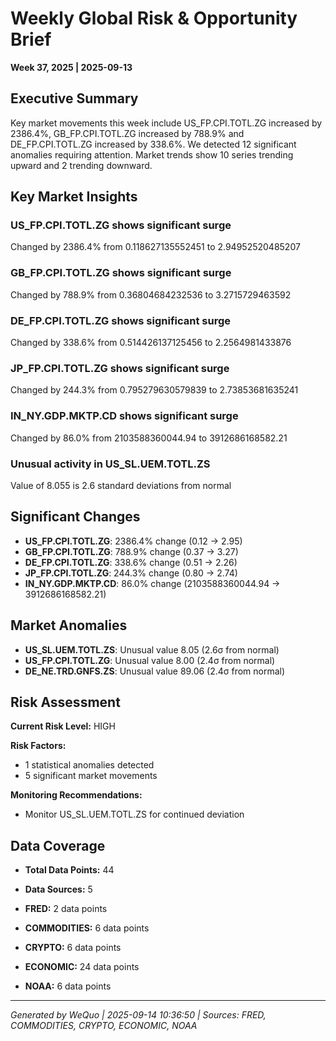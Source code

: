 # Weekly Global Risk & Opportunity Brief

**Week 37, 2025 | 2025-09-13**

## Executive Summary

Key market movements this week include US_FP.CPI.TOTL.ZG increased by 2386.4%, GB_FP.CPI.TOTL.ZG increased by 788.9% and DE_FP.CPI.TOTL.ZG increased by 338.6%. We detected 12 significant anomalies requiring attention. Market trends show 10 series trending upward and 2 trending downward.

## Key Market Insights

### US_FP.CPI.TOTL.ZG shows significant surge

Changed by 2386.4% from 0.118627135552451 to 2.94952520485207

### GB_FP.CPI.TOTL.ZG shows significant surge

Changed by 788.9% from 0.36804684232536 to 3.2715729463592

### DE_FP.CPI.TOTL.ZG shows significant surge

Changed by 338.6% from 0.514426137125456 to 2.2564981433876

### JP_FP.CPI.TOTL.ZG shows significant surge

Changed by 244.3% from 0.795279630579839 to 2.73853681635241

### IN_NY.GDP.MKTP.CD shows significant surge

Changed by 86.0% from 2103588360044.94 to 3912686168582.21

### Unusual activity in US_SL.UEM.TOTL.ZS

Value of 8.055 is 2.6 standard deviations from normal


## Significant Changes

- **US_FP.CPI.TOTL.ZG**: 2386.4% change (0.12 → 2.95)
- **GB_FP.CPI.TOTL.ZG**: 788.9% change (0.37 → 3.27)
- **DE_FP.CPI.TOTL.ZG**: 338.6% change (0.51 → 2.26)
- **JP_FP.CPI.TOTL.ZG**: 244.3% change (0.80 → 2.74)
- **IN_NY.GDP.MKTP.CD**: 86.0% change (2103588360044.94 → 3912686168582.21)

## Market Anomalies

- **US_SL.UEM.TOTL.ZS**: Unusual value 8.05 (2.6σ from normal)
- **US_FP.CPI.TOTL.ZG**: Unusual value 8.00 (2.4σ from normal)
- **DE_NE.TRD.GNFS.ZS**: Unusual value 89.06 (2.4σ from normal)

## Risk Assessment

**Current Risk Level:** HIGH

**Risk Factors:**
- 1 statistical anomalies detected
- 5 significant market movements

**Monitoring Recommendations:**
- Monitor US_SL.UEM.TOTL.ZS for continued deviation

## Data Coverage

- **Total Data Points:** 44
- **Data Sources:** 5

- **FRED:** 2 data points
- **COMMODITIES:** 6 data points
- **CRYPTO:** 6 data points
- **ECONOMIC:** 24 data points
- **NOAA:** 6 data points

---

*Generated by WeQuo | 2025-09-14 10:36:50 | Sources: FRED, COMMODITIES, CRYPTO, ECONOMIC, NOAA*